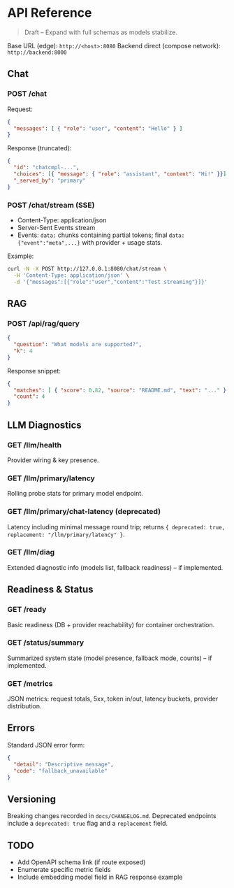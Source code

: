 # API Reference

> Draft – Expand with full schemas as models stabilize.

Base URL (edge): `http://<host>:8080`
Backend direct (compose network): `http://backend:8000`

## Chat
### POST /chat
Request:
```json
{
  "messages": [ { "role": "user", "content": "Hello" } ]
}
```
Response (truncated):
```json
{
  "id": "chatcmpl-...", 
  "choices": [{ "message": { "role": "assistant", "content": "Hi!" }}],
  "_served_by": "primary"
}
```

### POST /chat/stream (SSE)
- Content-Type: application/json
- Server-Sent Events stream
- Events: `data:` chunks containing partial tokens; final `data: {"event":"meta",...}` with provider + usage stats.

Example:
```bash
curl -N -X POST http://127.0.0.1:8080/chat/stream \
  -H 'Content-Type: application/json' \
  -d '{"messages":[{"role":"user","content":"Test streaming"}]}'
```

## RAG
### POST /api/rag/query
```json
{
  "question": "What models are supported?",
  "k": 4
}
```
Response snippet:
```json
{
  "matches": [ { "score": 0.82, "source": "README.md", "text": "..." } ],
  "count": 4
}
```

## LLM Diagnostics
### GET /llm/health
Provider wiring & key presence.
### GET /llm/primary/latency
Rolling probe stats for primary model endpoint.
### GET /llm/primary/chat-latency (deprecated)
Latency including minimal message round trip; returns `{ deprecated: true, replacement: "/llm/primary/latency" }`.
### GET /llm/diag
Extended diagnostic info (models list, fallback readiness) – if implemented.

## Readiness & Status
### GET /ready
Basic readiness (DB + provider reachability) for container orchestration.
### GET /status/summary
Summarized system state (model presence, fallback mode, counts) – if implemented.
### GET /metrics
JSON metrics: request totals, 5xx, token in/out, latency buckets, provider distribution.

## Errors
Standard JSON error form:
```json
{
  "detail": "Descriptive message",
  "code": "fallback_unavailable"
}
```

## Versioning
Breaking changes recorded in `docs/CHANGELOG.md`. Deprecated endpoints include a `deprecated: true` flag and a `replacement` field.

## TODO
- Add OpenAPI schema link (if route exposed)
- Enumerate specific metric fields
- Include embedding model field in RAG response example
